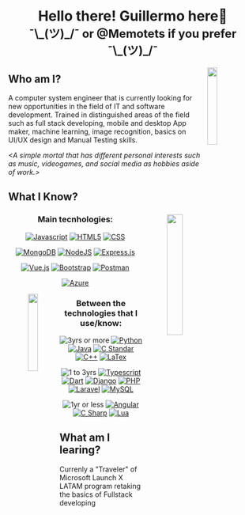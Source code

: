 <h1 align="center">Hello there! Guillermo here🖖 <br><sub> ¯\_(ツ)_/¯ or @Memotets if you prefer ¯\_(ツ)_/¯ </sub></h1>
<img src="https://media.tenor.com/NLSitkgRZHYAAAAi/pikachu-wave.gif" align="right" width="20%">

## Who am I?
A computer system engineer that is currently looking for new opportunities in the field of IT and software development. Trained in distinguished areas of the field such as full stack developing, mobile and desktop App maker, machine learning, image recognition, basics on UI/UX design and Manual Testing skills.

*<A simple mortal that has different personal interests such as music, videogames, and social media as hobbies aside of work.>*

## What I Know?

<div align="center">
<img src="https://media.tenor.com/Oz17KlgG2GoAAAAi/peach-cat.gif" align="right" width="25%"> 

  
### Main tecnhologies:

[![Javascript](https://img.shields.io/badge/Javascript-000000?style=flat-square&logo=javascript&logoColor=F7DF1E)](https://developer.mozilla.org/en-US/docs/Web/JavaScript)
[![HTML5](https://img.shields.io/badge/HTML-FFFFFF?style=flat-square&logo=html5&logoColor=E34F26)](https://developer.mozilla.org/es/docs/Web/HTML)
[![CSS](https://img.shields.io/badge/CSS-1572B6?style=flat-square&logo=CSS3&logoColor=ffffff)](https://developer.mozilla.org/en-US/docs/Web/CSS)

[![MongoDB](https://img.shields.io/badge/MongoDB-000000?style=flat-square&logo=mongodb&logoColor=47A248)](https://www.mongodb.com/)
[![NodeJS](https://img.shields.io/badge/NodeJS-233056?style=flat-square&logo=nodedotjs&logoColor=339933)](https://nodejs.org/en/)
[![Express.js](https://img.shields.io/badge/Express.js-FFFFFF?style=flat-square&logo=express&logoColor=000000)](https://expressjs.com/)

[![Vue.js](https://img.shields.io/badge/Vue.js-1a1a1a?style=flat-square&logo=vuedotjs&logoColor=4FC08D)](https://vuejs.org/)
[![Bootstrap](https://img.shields.io/badge/Bootstrap-7952B3?style=flat-square&logo=bootstrap&logoColor=FFFFFF)](https://getbootstrap.com/)
[![Postman](https://img.shields.io/badge/Postman-FFFFFF?style=flat-square&logo=postman&logoColor=FF6C37)](https://www.postman.com/)

[![Azure](https://img.shields.io/badge/Microsoft%20Azure%20AZ9000-0078D4?style=flat-square&logo=microsoftazure&logoColor=ffffff)](https://azure.microsoft.com/en-US/)


<img src="https://media.tenor.com/9IsrqCRzmNwAAAAi/tyrannosaurus-dinosaur.gif"  align="left" width="20%">

### Between the technologies that I use/know:



![3yrs or more](https://img.shields.io/badge/3yrs%20or%20more-000000?style=flat-square)
[![Python](https://img.shields.io/badge/Python-3670A0?style=flat-square&logo=python&logoColor=ffdd54)](https://www.python.org/)
[![Java](https://img.shields.io/badge/Java-f89820?style=flat-square&logo=Oracle&logoColor=ffffff)](https://www.java.com/en/)
[![C Standar](https://img.shields.io/badge/C%20Standar-A8B9CC?style=flat-square&logo=C&logoColor=000000)](https://www.open-std.org/jtc1/sc22/wg14/)
[![C++](https://img.shields.io/badge/C++-00599C?style=flat-square&logo=cplusplus&logoColor=ffffff)](https://isocpp.org/)
[![LaTex](https://img.shields.io/badge/LaTex-008080?style=flat-square&logo=latex&logoColor=ffffff)](https://www.latex-project.org/) 

![1 to 3yrs](https://img.shields.io/badge/1%20to%203yrs-000000?style=flat-square)
[![Typescript](https://img.shields.io/badge/Typescript-ffffff?style=flat-square&logo=typescript&logoColor=3178C6)](https://www.typescriptlang.org/)
[![Dart](https://img.shields.io/badge/Dart-0175C2?style=flat-square&logo=Dart&logoColor=ffffff)](https://dart.dev/)
[![Django](https://img.shields.io/badge/Django-092E20?style=flat-square&logo=django&logoColor=ffffff)](https://www.djangoproject.com/)
[![PHP](https://img.shields.io/badge/PHP-000000?style=flat-square&logo=php&logoColor=777BB4)](https://www.php.net/manual/es/intro-whatis.php)
[![Laravel](https://img.shields.io/badge/Laravel-FF2D20?style=flat-square&logo=laravel&logoColor=ffffff)](https://laravel.com/)
[![MySQL](https://img.shields.io/badge/MySQL-4479A1?style=flat-square&logo=MySQL&logoColor=ffffff)](https://laravel.com/)

![1yr or less](https://img.shields.io/badge/1yr%20or%20less-000000?style=flat-square)
[![Angular](https://img.shields.io/badge/Angular-0D47A1?style=flat-square&logo=angular&logoColor=DD0031)](https://angular.io/)
[![C Sharp](https://img.shields.io/badge/C%23-0175C2?style=flat-square&logo=csharp&logoColor=ffffff)](https://learn.microsoft.com/en-us/dotnet/csharp/)
[![Lua](https://img.shields.io/badge/Lua-2C2D72?style=flat-square&logo=lua&logoColor=ffffff)](https://www.lua.org/)

</div>


## What am I learing?
Currenly a "Traveler" of Microsoft Launch X LATAM program retaking the basics of Fullstack developing 


<!---
- 👀 I’m interested in ...
- 🌱 I’m currently learning ...
- 💞️ I’m looking to collaborate on ...
- 📫 How to reach me ...


Memotets/Memotets is a ✨ special ✨ repository because its `README.md` (this file) appears on your GitHub profile.
You can click the Preview link to take a look at your changes.
--->
